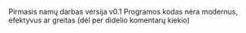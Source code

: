 Pirmasis namų darbas versija v0.1
Programos kodas nėra modernus, efektyvus ar greitas (dėl per didelio komentarų kiekio)

